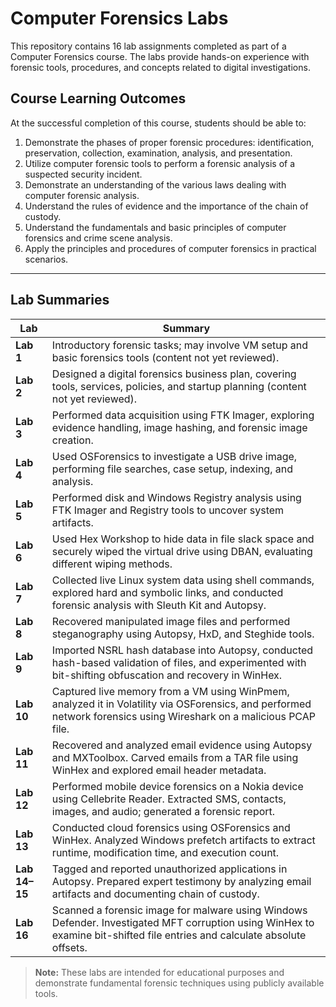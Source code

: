 # Computer Forensics Labs

This repository contains 16 lab assignments completed as part of a Computer Forensics course. The labs provide hands-on experience with forensic tools, procedures, and concepts related to digital investigations.

## Course Learning Outcomes

At the successful completion of this course, students should be able to:

1. Demonstrate the phases of proper forensic procedures: identification, preservation, collection, examination, analysis, and presentation.  
2. Utilize computer forensic tools to perform a forensic analysis of a suspected security incident.  
3. Demonstrate an understanding of the various laws dealing with computer forensic analysis.  
4. Understand the rules of evidence and the importance of the chain of custody.  
5. Understand the fundamentals and basic principles of computer forensics and crime scene analysis.  
6. Apply the principles and procedures of computer forensics in practical scenarios.

---

## Lab Summaries

| Lab | Summary |
|-----|---------|
| **Lab 1** | Introductory forensic tasks; may involve VM setup and basic forensics tools (content not yet reviewed). |
| **Lab 2** | Designed a digital forensics business plan, covering tools, services, policies, and startup planning (content not yet reviewed). |
| **Lab 3** | Performed data acquisition using FTK Imager, exploring evidence handling, image hashing, and forensic image creation. |
| **Lab 4** | Used OSForensics to investigate a USB drive image, performing file searches, case setup, indexing, and analysis. |
| **Lab 5** | Performed disk and Windows Registry analysis using FTK Imager and Registry tools to uncover system artifacts. |
| **Lab 6** | Used Hex Workshop to hide data in file slack space and securely wiped the virtual drive using DBAN, evaluating different wiping methods. |
| **Lab 7** | Collected live Linux system data using shell commands, explored hard and symbolic links, and conducted forensic analysis with Sleuth Kit and Autopsy. |
| **Lab 8** | Recovered manipulated image files and performed steganography using Autopsy, HxD, and Steghide tools. |
| **Lab 9** | Imported NSRL hash database into Autopsy, conducted hash-based validation of files, and experimented with bit-shifting obfuscation and recovery in WinHex. |
| **Lab 10** | Captured live memory from a VM using WinPmem, analyzed it in Volatility via OSForensics, and performed network forensics using Wireshark on a malicious PCAP file. |
| **Lab 11** | Recovered and analyzed email evidence using Autopsy and MXToolbox. Carved emails from a TAR file using WinHex and explored email header metadata. |
| **Lab 12** | Performed mobile device forensics on a Nokia device using Cellebrite Reader. Extracted SMS, contacts, images, and audio; generated a forensic report. |
| **Lab 13** | Conducted cloud forensics using OSForensics and WinHex. Analyzed Windows prefetch artifacts to extract runtime, modification time, and execution count. |
| **Lab 14–15** | Tagged and reported unauthorized applications in Autopsy. Prepared expert testimony by analyzing email artifacts and documenting chain of custody. |
| **Lab 16** | Scanned a forensic image for malware using Windows Defender. Investigated MFT corruption using WinHex to examine bit-shifted file entries and calculate absolute offsets. |

> **Note:** These labs are intended for educational purposes and demonstrate fundamental forensic techniques using publicly available tools.
> 
